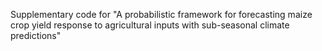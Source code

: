 Supplementary code for "A probabilistic framework for forecasting maize crop yield response to agricultural inputs with sub-seasonal climate predictions"  

